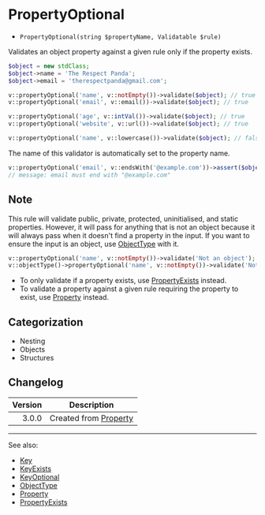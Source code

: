 # PropertyOptional

- `PropertyOptional(string $propertyName, Validatable $rule)`

Validates an object property against a given rule only if the property exists.

```php
$object = new stdClass;
$object->name = 'The Respect Panda';
$object->email = 'therespectpanda@gmail.com';

v::propertyOptional('name', v::notEmpty())->validate($object); // true
v::propertyOptional('email', v::email())->validate($object); // true

v::propertyOptional('age', v::intVal())->validate($object); // true
v::propertyOptional('website', v::url())->validate($object); // true

v::propertyOptional('name', v::lowercase())->validate($object); // false
```

The name of this validator is automatically set to the property name.

```php
v::propertyOptional('email', v::endsWith('@example.com'))->assert($object);
// message: email must end with "@example.com"
```

## Note

This rule will validate public, private, protected, uninitialised, and static properties. However, it will pass for
anything that is not an object because it will always pass when it doesn't find a property in the input. If you want to
ensure the input is an object, use [ObjectType](ObjectType.md) with it.

```php
v::propertyOptional('name', v::notEmpty())->validate('Not an object'); // true
v::objectType()->propertyOptional('name', v::notEmpty())->validate('Not an object'); // false
```

* To only validate if a property exists, use [PropertyExists](PropertyExists.md) instead.
* To validate a property against a given rule requiring the property to exist, use [Property](Property.md) instead.

## Categorization

- Nesting
- Objects
- Structures

## Changelog

| Version | Description                          |
| ------: |--------------------------------------|
|   3.0.0 | Created from [Property](Property.md) |

***
See also:

- [Key](Key.md)
- [KeyExists](KeyExists.md)
- [KeyOptional](KeyOptional.md)
- [ObjectType](ObjectType.md)
- [Property](Property.md)
- [PropertyExists](PropertyExists.md)
